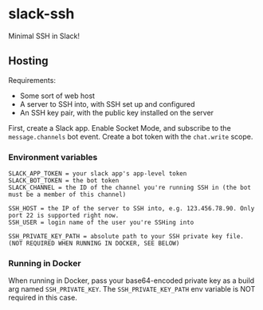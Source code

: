 # slack-ssh

Minimal SSH in Slack!

## Hosting

Requirements:

- Some sort of web host
- A server to SSH into, with SSH set up and configured
- An SSH key pair, with the public key installed on the server

First, create a Slack app. Enable Socket Mode, and subscribe to the `message.channels` bot event. Create a bot token with the `chat.write` scope.

### Environment variables

```
SLACK_APP_TOKEN = your slack app's app-level token
SLACK_BOT_TOKEN = the bot token
SLACK_CHANNEL = the ID of the channel you're running SSH in (the bot must be a member of this channel)

SSH_HOST = the IP of the server to SSH into, e.g. 123.456.78.90. Only port 22 is supported right now.
SSH_USER = login name of the user you're SSHing into

SSH_PRIVATE_KEY_PATH = absolute path to your SSH private key file. (NOT REQUIRED WHEN RUNNING IN DOCKER, SEE BELOW)
```

### Running in Docker

When running in Docker, pass your base64-encoded private key as a build arg named `SSH_PRIVATE_KEY`. The `SSH_PRIVATE_KEY_PATH` env variable is NOT required in this case.
